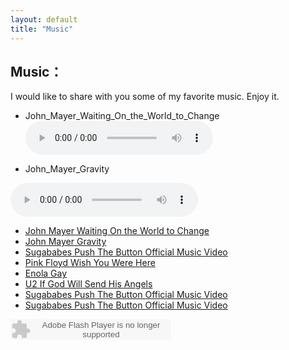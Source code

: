 ```yaml
---
layout: default
title: "Music"
---
```


## Music：

I would like to share with you some of my favorite music.
Enjoy it.
  
* John_Mayer_Waiting_On_the_World_to_Change
   <audio controls>
    <source src="my_music/John_Mayer_Waiting_On_the_World_to_Change.mp3" type="audio/mpeg">
    Your browser does not support the audio element.
  </audio>

* John_Mayer_Gravity
 <audio controls>
    <source src="my_music/John_Mayer_Gravity.mp3" type="audio/mpeg">
    Your browser does not support the audio element.
  </audio>


<ul>
  <li>
    <a href="my_music/John_Mayer_Waiting_On_the_World_to_Change.mp3">John Mayer Waiting On the World to Change</a>
  </li>
  <li>
    <a href="my_music/John_Mayer_Gravity.mp3">John Mayer Gravity</a>
  </li>
  <li>
    <a href="my_music/Sugababes  Push The Button Official Music Video.mp3">Sugababes  Push The Button Official Music Video</a>
  </li>
  <li>
    <a href="my_music/Pink Floyd Wish You Were Here.mp3">Pink Floyd Wish You Were Here</a>
  </li>
  <li>
    <a href="my_music/Enola Gay.mp3">Enola Gay</a>
  </li>
    <li>
    <a href="my_music/U2 If God Will Send His Angels Official Music Video.mp3">U2 If God Will Send His Angels</a>
  </li>
    <li>
    <a href="my_music/Sugababes  Push The Button Official Music Video.mp3">Sugababes  Push The Button Official Music Video</a>
  </li>
    <li>
    <a href="my_music/Sugababes  Push The Button Official Music Video.mp3">Sugababes  Push The Button Official Music Video</a>
  </li>
  <!-- Add more songs as needed -->
</ul>


<embed src="http://www.xiami.com/widget/0_3515679/singlePlayer.swf" type="application/x-shockwave-flash" width="257" height="33" wmode="transparent"></embed>

